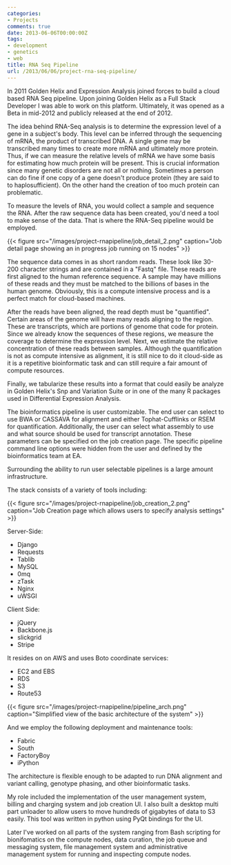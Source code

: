 ```yaml
---
categories:
- Projects
comments: true
date: 2013-06-06T00:00:00Z
tags:
- development
- genetics
- web
title: RNA Seq Pipeline
url: /2013/06/06/project-rna-seq-pipeline/
---
```


In 2011 Golden Helix and Expression Analysis joined forces to build a cloud based RNA Seq pipeline. Upon joining Golden Helix as a Full Stack Developer I was able to work on this platform. Ultimately, it was opened as a Beta in mid-2012 and publicly released at the end of 2012.

The idea behind RNA-Seq analysis is to determine the expression level of a gene in a subject's body. This level can be inferred through the sequencing of mRNA, the product of transcribed DNA. A single gene may be transcribed many times to create more mRNA and ultimately more protein. Thus, if we can measure the relative levels of mRNA we have some basis for estimating how much protein will be present. This is crucial information since many genetic disorders are not all or nothing. Sometimes a person can do fine if one copy of a gene doesn't produce protein (they are said to to haplosufficient). On the other hand the creation of too much protein can problematic.

To measure the levels of RNA, you would collect a sample and sequence the RNA. After the raw sequence data has been created, you'd need a tool to make sense of the data. That is where the RNA-Seq pipeline would be employed.

{{< figure src="/images/project-rnapipeline/job_detail_2.png" caption="Job detail page showing an in progress job running on 15 nodes" >}}

The sequence data comes in as short random reads. These look like 30-200 character strings and are contained in a "Fastq" file. These reads are first aligned to the human reference sequence. A sample may have millions of these reads and they must be matched to the billions of bases in the human genome. Obviously, this is a compute intensive process and is a perfect match for cloud-based machines.

After the reads have been aligned, the read depth must be "quantified". Certain areas of the genome will have many reads aligning to the region. These are transcripts, which are portions of genome that code for protein. Since we already know the sequences of these regions, we measure the coverage to determine the expression level. Next, we estimate the relative concentration of these reads between samples. Although the quantification is not as compute intensive as alignment, it is still nice to do it cloud-side as it is a repetitive bioinformatic task and can still require a fair amount of compute resources.

Finally, we tabularize these results into a format that could easily be analyze in Golden Helix's Snp and Variation Suite or in one of the many R packages used in Differential Expression Analysis.

The bioinformatics pipeline is user customizable. The end user can select to use BWA or CASSAVA for alignment and either Tophat-Cufflinks or RSEM for quantification. Additionally, the user can select what assembly to use and what source should be used for transcript annotation. These parameters can be specified on the job creation page. The specific pipeline command line options were hidden from the user and defined by the bioinformatics team at EA.

Surrounding the ability to run user selectable pipelines is a large amount infrastructure.

The stack consists of a variety of tools including:

{{< figure src="/images/project-rnapipeline/job_creation_2.png" caption="Job Creation page which allows users to specify analysis settings" >}}

Server-Side:

- Django
- Requests
- Tablib
- MySQL
- 0mq
- zTask
- Nginx
- uWSGI

Client Side:

- jQuery
- Backbone.js
- slickgrid
- Stripe


It resides on on AWS and uses Boto coordinate services:

- EC2 and EBS
- RDS
- S3
- Route53

{{< figure src="/images/project-rnapipeline/pipeline_arch.png" caption="Simplified view of the basic architecture of the system" >}}

And we employ the following deployment and maintenance tools:

- Fabric
- South
- FactoryBoy
- iPython

The architecture is flexible enough to be adapted to run DNA alignment and variant calling, genotype phasing, and other bioinformatic tasks.

My role included the implementation of the user management system, billing and charging system and job creation UI. I also built a desktop multi part unloader to allow users to move hundreds of gigabytes of data to S3 easily. This tool was written in python using PyQt bindings for the UI. 

Later I've worked on all parts of the system ranging from Bash scripting for bionifomatics on the compute nodes, data curation, the job queue and messaging system, file management system and administrative management system for running and inspecting compute nodes.

